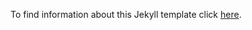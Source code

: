 To find information about this Jekyll template click [here](https://github.com/barryclark/jekyll-now).